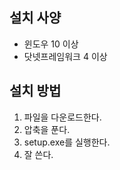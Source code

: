﻿## 설치 사양
* 윈도우 10 이상
* 닷넷프레임워크 4 이상

## 설치 방법
1. 파일을 다운로드한다.
2. 압축을 푼다.
3. setup.exe를 실행한다.
4. 잘 쓴다.